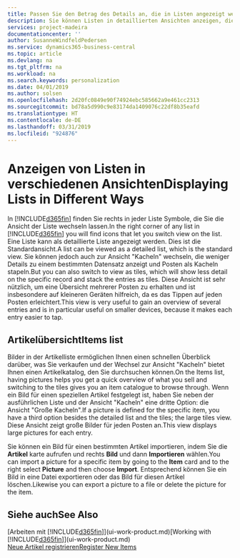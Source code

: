 ```yaml
---
title: Passen Sie den Betrag des Details an, die in Listen angezeigt werden | Microsoft Docs
description: Sie können Listen in detaillierten Ansichten anzeigen, die mehr Informationen geben, oder als Kacheln anzeigen, die einfach, dargestellt werden.
services: project-madeira
documentationcenter: ''
author: SusanneWindfeldPedersen
ms.service: dynamics365-business-central
ms.topic: article
ms.devlang: na
ms.tgt_pltfrm: na
ms.workload: na
ms.search.keywords: personalization
ms.date: 04/01/2019
ms.author: solsen
ms.openlocfilehash: 2d20fc0849e90f74924ebc585662a9e461cc2313
ms.sourcegitcommit: bd78a5d990c9e83174da1409076c22df8b35eafd
ms.translationtype: HT
ms.contentlocale: de-DE
ms.lasthandoff: 03/31/2019
ms.locfileid: "924876"
---
```

# <a name="displaying-lists-in-different-ways"></a><span data-ttu-id="db1bf-103">Anzeigen von Listen in verschiedenen Ansichten</span><span class="sxs-lookup"><span data-stu-id="db1bf-103">Displaying Lists in Different Ways</span></span>
<span data-ttu-id="db1bf-104">In [!INCLUDE[d365fin](includes/d365fin_md.md)] finden Sie rechts in jeder Liste Symbole, die Sie die Ansicht der Liste wechseln lassen.</span><span class="sxs-lookup"><span data-stu-id="db1bf-104">In the right corner of any list in [!INCLUDE[d365fin](includes/d365fin_md.md)] you will find icons that let you switch view on the list.</span></span> <span data-ttu-id="db1bf-105">Eine Liste kann als detaillierte Liste angezeigt werden. Dies ist die Standardansicht.</span><span class="sxs-lookup"><span data-stu-id="db1bf-105">A list can be viewed as a detailed list, which is the standard view.</span></span> <span data-ttu-id="db1bf-106">Sie können jedoch auch zur Ansicht "Kacheln" wechseln, die weniger Details zu einem bestimmten Datensatz anzeigt und Posten als Kacheln stapeln.</span><span class="sxs-lookup"><span data-stu-id="db1bf-106">But you can also switch to view as tiles, which will show less detail on the specific record and stack the entries as tiles.</span></span> <span data-ttu-id="db1bf-107">Diese Ansicht ist sehr nützlich, um eine Übersicht mehrerer Posten zu erhalten und ist insbesondere auf kleineren Geräten hilfreich, da es das Tippen auf jeden Posten erleichtert.</span><span class="sxs-lookup"><span data-stu-id="db1bf-107">This view is very useful to gain an overview of several entries and is in particular useful on smaller devices, because it makes each entry easier to tap.</span></span>

## <a name="items-list"></a><span data-ttu-id="db1bf-108">Artikelübersicht</span><span class="sxs-lookup"><span data-stu-id="db1bf-108">Items list</span></span>
<span data-ttu-id="db1bf-109">Bilder in der Artikelliste ermöglichen Ihnen einen schnellen Überblick darüber, was Sie verkaufen und der Wechsel zur Ansicht "Kacheln" bietet Ihnen einen Artikelkatalog, den Sie durchsuchen können.</span><span class="sxs-lookup"><span data-stu-id="db1bf-109">On the Items list, having pictures helps you get a quick overview of what you sell and switching to the tiles gives you an item catalogue to browse through.</span></span> <span data-ttu-id="db1bf-110">Wenn ein Bild für einen speziellen Artikel festgelegt ist, haben Sie neben der ausführlichen Liste und der Ansicht "Kacheln" eine dritte Option: die Ansicht "Große Kacheln".</span><span class="sxs-lookup"><span data-stu-id="db1bf-110">If a picture is defined for the specific item, you have a third option besides the detailed list and the tiles; the large tiles view.</span></span> <span data-ttu-id="db1bf-111">Diese Ansicht zeigt große Bilder für jeden Posten an.</span><span class="sxs-lookup"><span data-stu-id="db1bf-111">This view displays large pictures for each entry.</span></span>

<span data-ttu-id="db1bf-112">Sie können ein Bild für einen bestimmten Artikel importieren, indem Sie die **Artikel** karte aufrufen und rechts **Bild** und dann **Importieren** wählen.</span><span class="sxs-lookup"><span data-stu-id="db1bf-112">You can import a picture for a specific item by going to the **Item** card and to the right select **Picture** and then choose **Import**.</span></span> <span data-ttu-id="db1bf-113">Entsprechend können Sie ein Bild in eine Datei exportieren oder das Bild für diesen Artikel löschen.</span><span class="sxs-lookup"><span data-stu-id="db1bf-113">Likewise you can export a picture to a file or delete the picture for the item.</span></span>  

## <a name="see-also"></a><span data-ttu-id="db1bf-114">Siehe auch</span><span class="sxs-lookup"><span data-stu-id="db1bf-114">See Also</span></span>
<span data-ttu-id="db1bf-115">[Arbeiten mit [!INCLUDE[d365fin](includes/d365fin_md.md)]](ui-work-product.md)</span><span class="sxs-lookup"><span data-stu-id="db1bf-115">[Working with [!INCLUDE[d365fin](includes/d365fin_md.md)]](ui-work-product.md)</span></span>  
[<span data-ttu-id="db1bf-116">Neue Artikel registrieren</span><span class="sxs-lookup"><span data-stu-id="db1bf-116">Register New Items</span></span>](inventory-how-register-new-items.md)  
